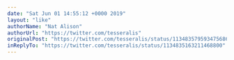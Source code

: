 ```yaml
---
date: "Sat Jun 01 14:55:12 +0000 2019"
layout: "like"
authorName: "Nat Alison"
authorUrl: "https://twitter.com/tesseralis"
originalPost: "https://twitter.com/tesseralis/status/1134835795934756865"
inReplyTo: "https://twitter.com/tesseralis/status/1134835163211468800"
---
```

